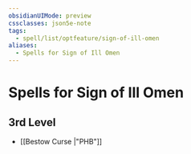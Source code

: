 ```yaml
---
obsidianUIMode: preview
cssclasses: json5e-note
tags:
  - spell/list/optfeature/sign-of-ill-omen
aliases:
  - Spells for Sign of Ill Omen
---
```

# Spells for Sign of Ill Omen

## 3rd Level

- [[Bestow Curse \|"PHB"]]
